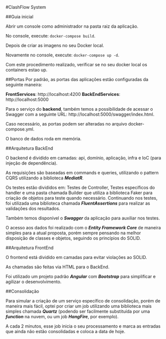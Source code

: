 #ClashFlow System

##Guia inicial

Abrir um console como administrador na pasta raiz da aplicação.

No console, execute: `docker-compose build`.

Depois de criar as imagens no seu Docker local.

Novamente no console, execute: `docker-compose up -d`.

Com este procedimento realizado, verificar se no seu docker local os containers estao up.


##Portas
Por padrão, as portas das aplicações estão configuradas da seguinte maneira:

**FrontServices**: http://localhost:4200
**BackEndServices**: http://localhost:5000

Para o serviço do **backend**, também temos a possibilidade de acessar o Swagger com a seguinte URL: http://localhost:5000/swagger/index.html.

Caso necessário, as portas podem ser alteradas no arquivo docker-compose.yml.

O banco de dados roda em memória.

##Arquitetura BackEnd</h4>

O backend é dividido em camadas: api, domínio, aplicação, infra e IoC (para injeção de dependência).

As requisições são baseadas em commands e queries, utilizando o pattern CQRS utilizando a biblioteca ***MediatR***.

Os testes estão divididos em: Testes de Controller, Testes específicos do handler e uma pasta chamada Builder que utiliza a biblioteca Faker para criação de objetos para teste quando necessário. Continuando nos testes, foi utilizada uma biblioteca chamada ***FluentAssertions*** para realizar as validações dos resultados.

Também temos disponível o ***Swagger*** da aplicação para auxiliar nos testes.

O acesso aos dados foi realizado com o ***Entity Framework Core*** de maneira simples para a atual proposta, porém sempre pensando na melhor disposição de classes e objetos, seguindo os princípios do SOLID.

##Arquitetura FrontEnd

O frontend está dividido em camadas para evitar violações ao SOLID.

As chamadas são feitas via HTML para o BackEnd.

Foi utilizado um projeto padrão ***Angular*** com ***Bootstrap*** para simplificar e agilizar o desenvolvimento.

##Consolidação

Para simular a criação de um serviço específico de consolidação, porém de maneira mais fácil, optei por criar um job utilizando uma biblioteca mais simples chamada ***Quartz*** (podendo ser facilmente substituída por uma ***function*** na nuvem, ou um job ***HangFire***, por exemplo).

A cada 2 minutos, esse job inicia o seu processamento e marca as entradas que ainda não estão consolidadas e coloca a data de hoje.